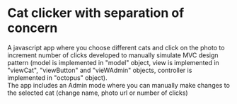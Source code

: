 # Cat clicker with separation of concern
A javascript app where you choose different cats and click on the photo to increment number of clicks developed to manually simulate MVC design pattern (model is implemented in "model" object, view is implemented in "viewCat", "viewButton" and "vieWAdmin" objects, controller is implemented in "octopus" object).  
The app includes an Admin mode where you can manually make changes to the selected cat (change name, photo url or number of clicks)
